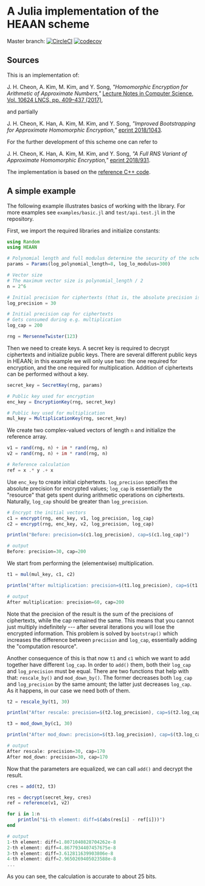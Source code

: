 # A Julia implementation of the HEAAN scheme

Master branch: [![CircleCI](https://circleci.com/gh/nucypher/HEAAN.jl.svg?style=svg)](https://circleci.com/gh/nucypher/HEAAN.jl) [![codecov](https://codecov.io/gh/nucypher/HEAAN.jl/branch/master/graph/badge.svg)](https://codecov.io/gh/nucypher/HEAAN.jl)


## Sources

This is an implementation of:

J. H. Cheon, A. Kim, M. Kim, and Y. Song, *"Homomorphic Encryption for Arithmetic of Approximate Numbers,"* [Lecture Notes in Computer Science, Vol. 10624 LNCS, pp. 409–437 (2017)](https://doi.org/10.1007/978-3-319-70694-8_15),

and partially

J. H. Cheon, K. Han, A. Kim, M. Kim, and Y. Song, *"Improved Bootstrapping for Approximate Homomorphic Encryption,"* [eprint 2018/1043](https://eprint.iacr.org/2018/1043).

For the further development of this scheme one can refer to

J. H. Cheon, K. Han, A. Kim, M. Kim, and Y. Song, *"A Full RNS Variant of Approximate Homomorphic Encryption,"* [eprint 2018/931](https://eprint.iacr.org/2018/931.pdf).

The implementation is based on the [reference C++ code](https://github.com/snucrypto/HEAAN).


## A simple example

The following example illustrates basics of working with the library.
For more examples see `examples/basic.jl` and `test/api.test.jl` in the repository.

First, we import the required libraries and initialize constants:

```julia
using Random
using HEAAN

# Polynomial length and full modulus determine the security of the scheme
params = Params(log_polynomial_length=8, log_lo_modulus=300)

# Vector size
# The maximum vector size is polynomial_length / 2
n = 2^6

# Initial precision for ciphertexts (that is, the absolute precision is 1/2^30)
log_precision = 30

# Initial precision cap for ciphertexts
# Gets consumed during e.g. multiplication
log_cap = 200

rng = MersenneTwister(123)
```

Then we need to create keys. A secret key is required to decrypt ciphertexts and initialize public keys.
There are several different public keys in HEAAN; in this example we will only use two: the one required for encryption, and the one required for multiplication.
Addition of ciphertexts can be performed without a key.

```julia
secret_key = SecretKey(rng, params)

# Public key used for encryption
enc_key = EncryptionKey(rng, secret_key)

# Public key used for multiplication
mul_key = MultiplicationKey(rng, secret_key)
```

We create two complex-valued vectors of length `n` and initialize the reference array.

```julia
v1 = rand(rng, n) + im * rand(rng, n)
v2 = rand(rng, n) + im * rand(rng, n)

# Reference calculation
ref = x .* y .+ x
```

Use `enc_key` to create initial ciphertexts.
`log_precision` specifies the absolute precision for encrypted values; `log_cap` is essentially the "resource" that gets spent during arithmetic operations on ciphertexts.
Naturally, `log_cap` should be greater than `log_precision`.

```julia
# Encrypt the initial vectors
c1 = encrypt(rng, enc_key, v1, log_precision, log_cap)
c2 = encrypt(rng, enc_key, v2, log_precision, log_cap)

println("Before: precision=$(c1.log_precision), cap=$(c1.log_cap)")

# output
Before: precision=30, cap=200
```

We start from performing the (elementwise) multiplication.

```julia
t1 = mul(mul_key, c1, c2)

println("After multiplication: precision=$(t1.log_precision), cap=$(t1.log_cap)")

# output
After multiplication: precision=60, cap=200
```

Note that the precision of the result is the sum of the precisions of ciphertexts, while the cap remained the same.
This means that you cannot just multiply indefinitely --- after several iterations you will lose the encrypted information.
This problem is solved by `bootstrap()` which increases the difference between `precision` and `log_cap`, essentially adding the "computation resource".

Another consequence of this is that now `t1` and `c1` which we want to add together have different `log_cap`.
In order to `add()` them, both their `log_cap` and `log_precision` must be equal.
There are two functions that help with that: `rescale_by()` and `mod_down_by()`.
The former decreases both `log_cap` and `log_precision` by the same amount; the latter just decreases `log_cap`.
As it happens, in our case we need both of them.

```julia
t2 = rescale_by(t1, 30)

println("After rescale: precision=$(t2.log_precision), cap=$(t2.log_cap)")

t3 = mod_down_by(c1, 30)

println("After mod_down: precision=$(t3.log_precision), cap=$(t3.log_cap)")

# output
After rescale: precision=30, cap=170
After mod_down: precision=30, cap=170
```

Now that the parameters are equalized, we can call `add()` and decrypt the result.

```julia
cres = add(t2, t3)

res = decrypt(secret_key, cres)
ref = reference(v1, v2)

for i in 1:n
    println("$i-th element: diff=$(abs(res[i] - ref[i]))")
end

# output
1-th element: diff=1.8071040828704262e-8
2-th element: diff=4.8677934407457675e-8
3-th element: diff=3.612811639903806e-8
4-th element: diff=2.9650269405023588e-8
...
```

As you can see, the calculation is accurate to about 25 bits.
